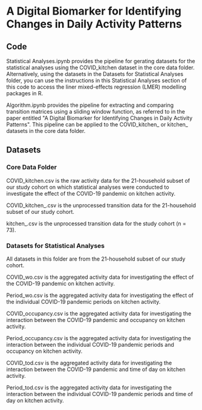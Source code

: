 # A Digital Biomarker for Identifying Changes in Daily Activity Patterns

## Code 

Statistical Analyses.ipynb provides the pipeline for gerating datasets for the statistical analyses using the COVID_kitchen dataset in the core data folder. Alternatively, using the datasets in the Datasets for Statistical Analyses folder, you can use the instructions in this Statistical Analyses section of this code to access the liner mixed-effects regression (LMER) modelling packages in R.

Algorithm.ipynb provides the pipeline for extracting and comparing transition matrices using a sliding window function, as referred to in the paper entitled "A Digital Biomarker for Identifying Changes in Daily Activity Patterns". This pipeline can be applied to the COVID_kitchen_ or kitchen_ datasets in the core data folder.

## Datasets

### Core Data Folder

COVID_kitchen.csv is the raw activity data for the 21-household subset of our study cohort on which statistical analyses were conducted to investigate the effect of the COVID-19 pandemic on kitchen activity.

COVID_kitchen_.csv is the unprocessed transition data for the 21-household subset of our study cohort.

kitchen_.csv is the unprocessed transition data for the study cohort (n = 73).

### Datasets for Statistical Analyses

All datasets in this folder are from the 21-household subset of our study cohort.

COVID_wo.csv is the aggregated activity data for investigating the effect of the COVID-19 pandemic on kitchen activity.

Period_wo.csv is the aggregated activity data for investigating the effect of the individual COVID-19 pandemic periods on kitchen activity.

COVID_occupancy.csv is the aggregated activity data for investigating the interaction between the COVID-19 pandemic and occupancy on kitchen activity.

Period_occupancy.csv is the aggregated activity data for investigating the interaction between the individual COVID-19 pandemic periods and occupancy on kitchen activity.

COVID_tod.csv is the aggregated activity data for investigating the interaction between the COVID-19 pandemic and time of day on kitchen activity.

Period_tod.csv is the aggregated activity data for investigating the interaction between the individual COVID-19 pandemic periods and time of day on kitchen activity.
